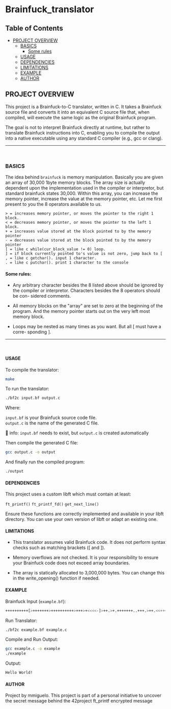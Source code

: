 # Brainfuck_translator

## Table of Contents

- [PROJECT OVERVIEW](#project-overview)
  - [BASICS](#basics)
    - [Some rules](#some-rules)
  - [USAGE](#usage)
  - [DEPENDENCIES](#dependencies)
  - [LIMITATIONS](#limitations)
  - [EXAMPLE](#example)
  - [AUTHOR](#author)



## PROJECT OVERVIEW

This project is a Brainfuck-to-C translator, written in C. It takes a Brainfuck source file and converts it into an equivalent C source file that, when compiled, will execute the same logic as the original Brainfuck program.

The goal is not to interpret Brainfuck directly at runtime, but rather to translate Brainfuck instructions into C, enabling you to compile the output into a native executable using any standard C compiler (e.g., gcc or clang).

----
<br>

### BASICS

The idea behind `brainfuck` is memory manipulation. Basically you are given an array of 30,000 1byte memory blocks. The array size is actually dependent upon the implementation used in the compiler or interpretor, but standard brainfuck states 30,000. Within this array, you can increase the memory pointer, increase the value at the memory pointer, etc. Let me first present to you the 8 operators available to us.

```brainfuck
> = increases memory pointer, or moves the pointer to the right 1 block.
< = decreases memory pointer, or moves the pointer to the left 1 block.
+ = increases value stored at the block pointed to by the memory pointer
- = decreases value stored at the block pointed to by the memory pointer
[ = like c while(cur_block_value != 0) loop.
] = if block currently pointed to's value is not zero, jump back to [
, = like c getchar(). input 1 character.
. = like c putchar(). print 1 character to the console
```

#### Some rules:

- Any arbitrary character besides the 8 listed above should be ignored by the
compiler or interpretor. Characters besides the 8 operators should be con-
sidered comments.

- All memory blocks on the "array" are set to zero at the beginning of the
program. And the memory pointer starts out on the very left most memory
block.

- Loops may be nested as many times as you want. But all [ must have a corre-
sponding ].

----
<br>

#### USAGE

To compile the translator:

```sh
make
```

To run the translator:

```sh
./bf2c input.bf output.c
```

Where:

`input.bf` is your Brainfuck source code file. <br>
`output.c` is the name of the generated C file.

📍 info: `input.bf` needs to exist, but `output.c` is created automatically<br>

Then compile the generated C file:

```sh
gcc output.c -o output
```

And finally run the compiled program:

```sh
./output
```

#### DEPENDENCIES

This project uses a custom libft which must contain at least:

`ft_printf()`
`ft_printf_fd()`
`get_next_line()`

Ensure these functions are correctly implemented and available in your libft directory. You can use your own version of libft or adapt an existing one.

#### LIMITATIONS

 - This translator assumes valid Brainfuck code. It does not perform syntax checks such as matching brackets ([ and ]).

 - Memory overflows are not checked. It is your responsibility to ensure your Brainfuck code does not exceed array boundaries.

 - The array is statically allocated to 3,000,000 bytes. You can change this in the write_opening() function if needed.

 #### EXAMPLE

Brainfuck Input (`example.bf`):

```sh
++++++++++[>+++++++>++++++++++>+++>+<<<<-]>++.>+.+++++++..+++.>++.<<+++++++++++++++.>.+++.------.--------.>+.>.
```

Run Translator:

```sh
./bf2c example.bf example.c
```

Compile and Run Output:

```sh
gcc example.c -o example
./example
```

Output:

```sh
Hello World!
```

#### AUTHOR

Project by mmiguelo.
This project is part of a personal initiative to uncover the secret message behind the 42project ft_printf encrypted message
